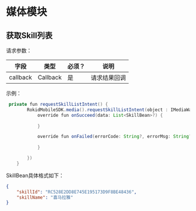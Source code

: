# 媒体模块

## 获取Skill列表
 请求参数：
 
| 字段    | 类型   | 必须？| 说明 |
| ------ | ----- | ----- | ----- |
| callback | Callback | 是 | 请求结果回调 |
示例：

```java
 private fun requestSkillListIntent() {
        RokidMobileSDK.media().requestSkillListIntent(object : IMediaWareSkillListCallback {
            override fun onSucceed(data: List<SkillBean>?) {
            
            }

            override fun onFailed(errorCode: String?, errorMsg: String?) {
               
            }

        })
    }
```
SkillBean具体格式如下：

```json
{
    "skillId": "RC528E2DD8E745E195173D9F8BE48436",
    "skillName": "喜马拉雅"
}
```

